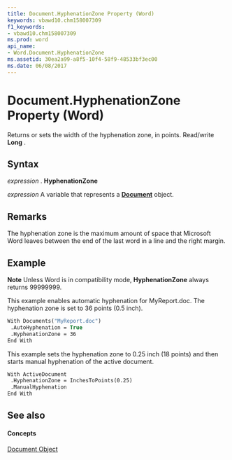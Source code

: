 ```yaml
---
title: Document.HyphenationZone Property (Word)
keywords: vbawd10.chm158007309
f1_keywords:
- vbawd10.chm158007309
ms.prod: word
api_name:
- Word.Document.HyphenationZone
ms.assetid: 30ea2a99-a8f5-10f4-58f9-48533bf3ec00
ms.date: 06/08/2017
---
```



# Document.HyphenationZone Property (Word)

Returns or sets the width of the hyphenation zone, in points. Read/write  **Long** .


## Syntax

 _expression_ . **HyphenationZone**

 _expression_ A variable that represents a **[Document](Word.Document.md)** object.


## Remarks

The hyphenation zone is the maximum amount of space that Microsoft Word leaves between the end of the last word in a line and the right margin.


## Example


 **Note**  Unless Word is in compatibility mode,  **HyphenationZone** always returns 99999999.

This example enables automatic hyphenation for MyReport.doc. The hyphenation zone is set to 36 points (0.5 inch).


```vb
With Documents("MyReport.doc") 
 .AutoHyphenation = True 
 .HyphenationZone = 36 
End With
```

This example sets the hyphenation zone to 0.25 inch (18 points) and then starts manual hyphenation of the active document.




```vb
With ActiveDocument 
 .HyphenationZone = InchesToPoints(0.25) 
 .ManualHyphenation 
End With
```


## See also


#### Concepts


[Document Object](Word.Document.md)

